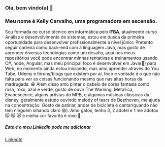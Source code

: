 ### Olá, bem vindo(a) 👋

### Meu nome é Kelly Carvalho, uma programadora em ascensão.
Sou formada no curso técnico em informática pelo **IFBA**, atualmente curso Análise e desenvolvimento de sistemas, estou em busca da primeira oportunidade para desenvolver profissionalmente a nível júnior.
Pretento seguir carreira como back-end com a linguagem Java, mas gosto de aprender diversas tecnologias como um desafio, aqui nos meus repositórios você pode encontrar minhas tentativas e treinamentos usando C#, node, Angular, mas meu principal foco é desenvolver em Java(:purple_heart:) para Web, no momento ainda estou iniciando, mas amo aprender através do You Tube, Udemy e fóruns/blogs que existem por aí, foco e vontade é o que não falta para ver as coisas funcionando mesmo que nas altas horas da madrugada.
:grinning:
Além disso amo pintar o cabelo de cores fantasia como   rosa, roxo, azul e verde, gosto de ouvir The Warning, Metallica, Evanescence, alguns artistas do MPB, e algumas músicas clássicas da disney, geralmente estudo ouvindo melody of tears de Beethoven, me ajuda na concentração. Gosto de patinar, andar de bicicleta e cantar(quando não tem ninguém olhando claro :smile:). 
Amo gatos, tenho 3, 2 adotei e 1  me adotou  :heart_eyes_cat: :heart_eyes_cat: :heart_eyes_cat: e minha cor favorita é roxo  :purple_heart:

##### Este é o meu Linkedin  pode me adicionar 
[LinkedIn](https://www.linkedin.com/in/kelly-carvalho-110a59153/)

